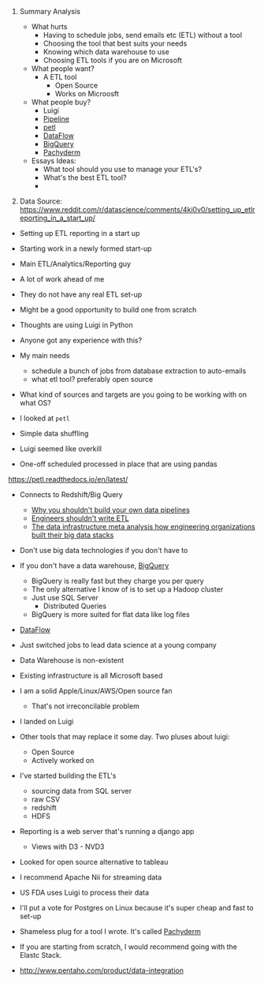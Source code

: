 1. Summary Analysis
    - What hurts
        - Having to schedule jobs, send emails etc (ETL) without a tool
        - Choosing the tool that best suits your needs
        - Knowing which data warehouse to use
        - Choosing ETL tools if you are on Microsoft
    - What people want?
        + A ETL tool
            + Open Source
            + Works on Microosft
    - What people buy?
        + Luigi
        + [Pipeline](https://rjmetrics.com/product/pipeline)
        + [petl](https://petl.readthedocs.io/en/latest/)
        + [DataFlow](https://cloud.google.com/dataflow/)
        + [BigQuery](https://cloud.google.com/bigquery/)
        + [Pachyderm](https://pachyderm.io/)
    - Essays Ideas:
        + What tool should you use to manage your ETL's?
        + What's the best ETL tool?
        + 
        

2. Data
Source: https://www.reddit.com/r/datascience/comments/4ki0v0/setting_up_etlreporting_in_a_start_up/

- Setting up ETL reporting in a start up
- Starting work in a newly formed start-up
- Main ETL/Analytics/Reporting guy
- A lot of work ahead of me
- They do not have any real ETL set-up
- Might be a good opportunity to build one from scratch
- Thoughts are using Luigi in Python
- Anyone got any experience with this?
- My main needs
	- schedule a bunch of jobs from database extraction to auto-emails
	- what etl tool? preferably open source

- What kind of sources and targets are you going to be working with on what OS?
- I looked at `petl`
- Simple data shuffling
- Luigi seemed like overkill
- One-off scheduled processed in place that are using pandas

https://petl.readthedocs.io/en/latest/


- Connects to Redshift/Big Query
	- [Why you shouldn't build your own data pipelines](https://blog.rjmetrics.com/2015/11/17/why-you-shouldnt-build-your-own-data-pipeline/)
    - [Engineers shouldn't write ETL](http://multithreaded.stitchfix.com/blog/2016/03/16/engineers-shouldnt-write-etl/)
    - [The data infrastructure meta analysis how engineering organizations built their big data stacks](https://blog.rjmetrics.com/2015/10/15/the-data-infrastructure-meta-analysis-how-top-engineering-organizations-built-their-big-data-stacks/?utm_source=etldatabase&utm_medium=microsite-referral&utm_campaign=microsite-referral+etldatabase)
- Don't use big data technologies if you don't have to
- If you don't have a data warehouse, [BigQuery](https://cloud.google.com/bigquery/)
    + BigQuery is really fast but they charge you per query
    + The only alternative I know of is to set up a Hadoop cluster
    + Just use SQL Server
        * Distributed Queries
    + BigQuery is more suited for flat data like log files
- [DataFlow](https://cloud.google.com/dataflow/)

- Just switched jobs to lead data science at a young company
- Data Warehouse is non-existent
- Existing infrastructure is all Microsoft based
- I am a solid Apple/Linux/AWS/Open source fan
    + That's not irreconcilable problem
- I landed on Luigi
- Other tools that may replace it some day. Two pluses about luigi:
    - Open Source
    - Actively worked on
- I've started building the ETL's
    + sourcing data from SQL server
    + raw CSV
    + redshift
    + HDFS
- Reporting is a web server that's running a django app
    + Views with D3 - NVD3
- Looked for open source alternative to tableau
- I recommend Apache Nii for streaming data
- US FDA uses Luigi to process their data
- I'll put a vote for Postgres on Linux because it's super cheap and fast to set-up
- Shameless plug for a tool I wrote. It's called [Pachyderm](https://pachyderm.io/)
- If you are starting from scratch, I would recommend going with the Elastc Stack.
- http://www.pentaho.com/product/data-integration
